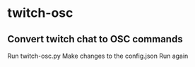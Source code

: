 # twitch-osc

## Convert twitch chat to OSC commands

Run twitch-osc.py
Make changes to the config.json
Run again
